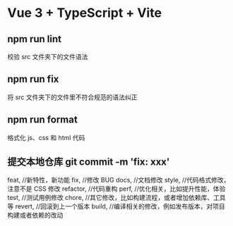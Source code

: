 # Vue 3 + TypeScript + Vite

## npm run lint

校验 src 文件夹下的文件语法

## npm run fix

将 src 文件夹下的文件里不符合规范的语法纠正

## npm run format

格式化 js、css 和 html 代码

## 提交本地仓库 git commit -m 'fix: xxx'

feat, //新特性，新功能
fix, //修改 BUG
docs, //文档修改
style, //代码格式修改，注意不是 CSS 修改
refactor, //代码重构
perf, //优化相关，比如提升性能，体验
test, //测试用例修改
chore, //其它修改，比如构建流程，或者增加依赖库、工具等
revert, //回滚到上一个版本
build, //编译相关的修改，例如发布版本，对项目构建或者依赖的改动
